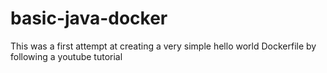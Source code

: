 # basic-java-docker

This was a first attempt at creating a very simple hello world Dockerfile by following a youtube tutorial
